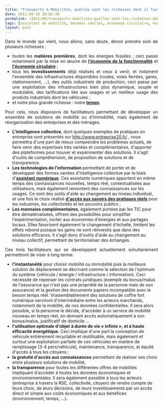 ```yaml
---
title: "Transports & Mobilités, quelles sont les richesses dont il faut maximiser l'usage ?"
date: 2011-09-16 18:02:38
permalink: /2011/09/transports-mobilites-quelles-sont-les-richesses-dont-il-faut-maximiser-lusage.html
tags: [assistant de mobilité, données réelles, economie circulaire, économie fonctionnalité, Efficacité énergétique, gratuit, Infrastructure, internet, open innovation, partage de données, Service de mobilité]
layout: post
---
```


<p style="text-align: justify">Dans le monde qui vient, nous allons, sans doute, devoir prendre soin de plusieurs richesses :</p> <ul style="text-align: justify"> <li>toutes les <strong>matières premières</strong>, dont les énergies fossiles ; ceci passe notamment par la mise en œuvre de <a href="https://gabrielplassat.github.io/transportsdufutur/2011/05/la-nouvelle-economie-du-partage-new-sharing-economy.html" target="_blank"><strong>l'économie de la fonctionnalité</strong></a> et <a href="https://gabrielplassat.github.io/transportsdufutur/economie-circulaire/" target="_blank"><strong>l'économie circulaire</strong></a> ;</li> <li>tous les <strong>investissements</strong> déjà réalisés et ceux à venir, et notament l'ensemble des infrastructures disponibles (routes, voies ferrées, gares, stationnement, …), des outils industriels de production; ceci passe par une exploitation des infrastructures bien plus dynamique, souple et modulable, des tarifications liés aux usages et un meilleur usage des produits industriels dont les véhicules ; </li> <li>et notre plus grande richesse : notre <a href="https://gabrielplassat.github.io/transportsdufutur/2010/04/a-qui-appartiendra-le-temps-seratil-gratuit-ou-marchand-.html" target="_blank"><strong>temps</strong></a>.</li> </ul> <p style="text-align: justify">Pour cela, nous disposons de facilitateurs permettant de développer un ensemble de solutions de mobilité ou d'immobilité, mais également de réorganisation des entreprises et des ménages. </p>  <!--more-->   <ul> <li><strong>L'intelligence collective</strong>, dont quelques exemples de pratiques en entreprise sont présentés sur <a href="http://www.entreprise20.fr/">http://www.entreprise20.fr/</a> , nous permettra d'une part de mieux comprendre les problèmes actuels, de faire venir des expertises très variées et complémentaires, d'apporter des plateformes pour trouver et expérimenter des solutions. Il s'agit d'outils de compréhension, de proposition de solutions et de transparence.</li> <li><strong>Les technologies de l'information</strong> permettant de porter et de développer des formes variées d'intelligence collective par le biais d'<a href="https://gabrielplassat.github.io/transportsdufutur/2010/11/metanote-tdf-10-nous-etions-nous-sommes-et-nous-serons-des-cyborgs-lassistant-personnel-de-mobilite.html" target="_blank"><strong>assistant numérique</strong></a>. Ces assistants numériques apportent en même temps des connaissances nouvelles, temps réel, contextualisées aux utilisateurs, mais également remontent des connaissances sur les usages. Ce sont des outils d'aide au changement au niveau individuel, et une fois le choix réalisé <a href="https://gabrielplassat.github.io/transportsdufutur/2011/08/le-reverse-marketing-utilisant-le-tsunami-des-donnees-le-consommateur-reprend-la-main-quelles-conseq.html" target="_blank"><strong>d'accès aux savoirs des pratiques réels</strong></a> pour les industries, les collectivités et les pouvoirs publics ; </li> <li><strong>Les monnaies complémentaires</strong>, également portées par les TIC pour être dématérialisées, offrent des possibilités pour simplifier l'expérimentation, inciter aux économies d'énergies et aux partages locaux. Elles favorisent également le changement d'échelle, limitent les effets rebond puisque les gains ne sont réinvestis que dans des solutions efficaces. Il s'agit donc d'outils d'aide au changement au niveau collectif, permettant de territorialiser des échanges.</li> </ul>  <p style="text-align: justify">Ces trois facilitateurs qui se développent actuellement simultanément permettront de viser à long terme:</p> <ul> <li><strong>l'instantanéité</strong> pour choisir mobilité ou immobilité puis la meilleure solution de déplacement se décrivant comme la sélection de l'optimum  du système {véhicule / énergie / infrastructure / information}. Ceci nécessite de repenser les contrats juridiques (exemple du bonus/malus de l'assurance qui n'est pas une propriété de la personne mais de son assurance) et la gestion des documents papiers incompatible avec le besoin temps réel. Vraisemblablement des solutions de coffre fort numérique serviront d'intermédiaire entre les acteurs marchands, notamment de la mobilité, de nos données confidentielles. Il sera alors possible, si la personne le décide, d'accéder à un service de mobilité nouveau en temps réel, en donnant accès automatiquement à son bonus/malus, justificatif de domicile …</li> <li><strong>l'utilisation optimale d'objet</strong> <strong>à durée de vie « infinie », et à haute efficacité énergétique</strong>. Ceci implique d'une part la conception de véhicule entièrement recyclable et réutilisable, mais également et surtout une exploitation parfaite de ces véhicules en matière de remplissage (3-4 pers/véhicule), maintenance, transparence, et équité d'accès à tous les citoyens ;</li> <li><strong>la gratuité d'accès aux connaissances</strong> permettant de réaliser ses choix entre plusieurs solutions de mobilité,</li> <li><strong>la transparence</strong> pour toutes les différentes offres de mobilités impliquant d'accéder à toutes les données économiques et environnementales. Il sera également possible à tous les acteurs (entreprise à travers la RSE, collectivité, citoyen) de rendre compte de leurs choix, de leurs décisions, de leurs investissements par un accès direct et simple aux coûts économiques et aux bénéfices (environnement, temps, …).</li> </ul>
